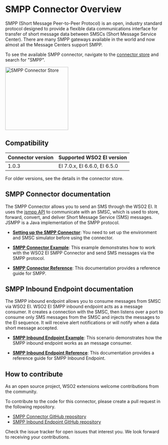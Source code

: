 # SMPP Connector Overview

SMPP (Short Message Peer-to-Peer Protocol) is an open, industry standard protocol designed to provide a flexible data communications interface for transfer of short message data between SMSCs (Short Message Service Center). There are many SMPP gateways available in the world and now almost all the Message Centers support SMPP. 

To see the available SMPP connector, navigate to the [connector store](https://store.wso2.com/store/assets/esbconnector/list) and search for "SMPP".

<img src="../../../../assets/img/connectors/smpp-store.png" title="SMPP Connector Store" width="200" alt="SMPP Connector Store"/>

## Compatibility

| Connector version | Supported WSO2 EI version |
| ------------- |------------- |
|  1.0.3        |  EI 7.0.x, EI 6.6.0, EI 6.5.0 |

For older versions, see the details in the connector store.

## SMPP Connector documentation

The SMPP Connector allows you to send an SMS through the WSO2 EI. It uses the [jsmpp API](https://jsmpp.org/) to communicate with an SMSC, which is used to store, forward, convert, and deliver Short Message Service (SMS) messages. JSMPP is a Java implementation of the SMPP protocol. 

* **[Setting up the SMPP Connector](smpp-connector-configuration.md)**: You need to set up the environment and SMSC simulator before using the connector.

* **[SMPP Connector Example](smpp-connector-example.md)**: This example demonstrates how to work with the WSO2 EI SMPP Connector and send SMS messages via the SMPP protocol. 

* **[SMPP Connector Reference](smpp-connector-config.md)**: This documentation provides a reference guide for SMPP.

## SMPP Inbound Endpoint documentation

The SMPP inbound endpoint allows you to consume messages from SMSC via WSO2 EI. WSO2 EI SMPP inbound endpoint acts as a message consumer. It creates a connection with the SMSC, then listens over a port to consume only SMS messages from the SMSC and injects the messages to the EI sequence. It will receive alert notifications or will notify when a data short message accepted.

* **[SMPP Inbound Endpoint Example](smpp-inbound-endpoint-example.md)**: This scenario demonstrates how the SMPP inbound endpoint works as an message consumer. 

* **[SMPP Inbound Endpoint Reference](smpp-inbound-endpoint-config.md)**: This documentation provides a reference guide for SMPP Inbound Endpoint.

## How to contribute

As an open source project, WSO2 extensions welcome contributions from the community. 

To contribute to the code for this connector, please create a pull request in the following repository. 

* [SMPP Connector GitHub repository](https://github.com/wso2-extensions/esb-connector-smpp)
* [SMPP Inbound Endpoint GitHub repository](https://github.com/wso2-extensions/esb-inbound-smpp)

Check the issue tracker for open issues that interest you. We look forward to receiving your contributions.
